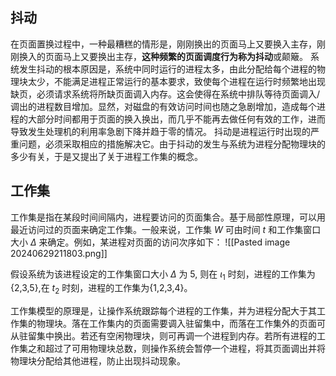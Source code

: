 ## 抖动
在页面置换过程中，一种最糟糕的情形是，刚刚换出的页面马上又要换入主存，刚刚换入的页面马上又要换出主存，**这种频繁的页面调度行为称为抖动**或颠簸。
系统发生抖动的根本原因是，系统中同时运行的进程太多，由此分配给每个进程的物理块太少，不能满足进程正常运行的基本要求，致使每个进程在运行时频繁地出现缺页，必须请求系统将所缺页面调入内存。这会使得在系统中排队等待页面调入/调出的进程数目增加。显然，对磁盘的有效访问时间也随之急剧增加，造成每个进程的大部分时间都用于页面的换入换出，而几乎不能再去做任何有效的工作，进而导致发生处理机的利用率急剧下降并趋于零的情况。
抖动是进程运行时出现的严重问题，必须采取相应的措施解决它。由于抖动的发生与系统为进程分配物理块的多少有关，于是又提出了关于进程工作集的概念。

## 工作集
工作集是指在某段时间间隔内，进程要访问的页面集合。基于局部性原理，可以用最近访问过的页面来确定工作集。一般来说，工作集 $W$ 可由时间 $t$ 和工作集窗口大小 $\Delta$ 来确定。例如，某进程对页面的访问次序如下：
![[Pasted image 20240629211803.png]]

假设系统为该进程设定的工作集窗口大小 $\Delta$ 为 5, 则在 $\iota_{1}$ 时刻，进程的工作集为{2,3,5},在 $t_2$ 时刻，进程的工作集为{1,2,3,4}。

工作集模型的原理是，让操作系统跟踪每个进程的工作集，并为进程分配大于其工作集的物理块。落在工作集内的页面需要调入驻留集中，而落在工作集外的页面可从驻留集中换出。若还有空闲物理块，则可再调一个进程到内存。若所有进程的工作集之和超过了可用物理块总数，则操作系统会暂停一个进程，将其页面调出并将物理块分配给其他进程，防止出现抖动现象。